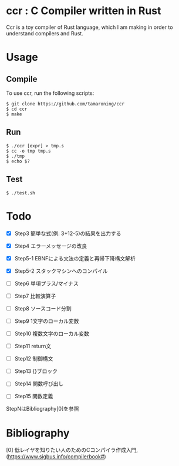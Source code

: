 # ccr : C Compiler written in Rust
Ccr is a toy compiler of Rust language, which I am making in order to understand compilers and Rust.

# Usage

## Compile
To use ccr, run the following scripts:
```
$ git clone https://github.com/tamaroning/ccr
$ cd ccr
$ make
```

## Run
```
$ ./ccr [expr] > tmp.s
$ cc -o tmp tmp.s
$ ./tmp
$ echo $?
```

## Test
```
$ ./test.sh
```

# Todo
- [x] Step3 簡単な式(例: 3+12-5)の結果を出力する
- [x] Step4 エラーメッセージの改良
- [x] Step5-1 EBNFによる文法の定義と再帰下降構文解析
- [x] Step5-2 スタックマシンへのコンパイル
- [ ] Step6 単項プラス/マイナス
- [ ] Step7 比較演算子
- [ ] Step8 ソースコード分割
- [ ] Step9 1文字のローカル変数
- [ ] Step10 複数文字のローカル変数
- [ ] Step11 return文
- [ ] Step12 制御構文
- [ ] Step13 {}ブロック
- [ ] Step14 関数呼び出し
- [ ] Step15 関数定義


StepNはBibliography[0]を参照

# Bibliography
[0] 低レイヤを知りたい人のためのCコンパイラ作成入門, (https://www.sigbus.info/compilerbook#)

